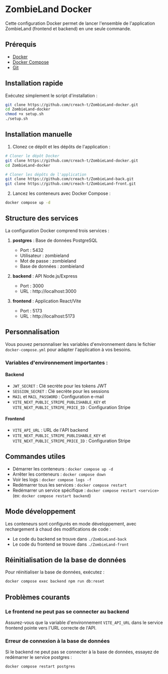 # ZombieLand Docker

Cette configuration Docker permet de lancer l'ensemble de l'application ZombieLand (frontend et backend) en une seule commande.

## Prérequis

- [Docker](https://docs.docker.com/get-docker/)
- [Docker Compose](https://docs.docker.com/compose/install/)
- [Git](https://git-scm.com/downloads)

## Installation rapide

Exécutez simplement le script d'installation :

```bash
git clone https://github.com/creach-t/ZombieLand-docker.git
cd ZombieLand-docker
chmod +x setup.sh
./setup.sh
```

## Installation manuelle

1. Clonez ce dépôt et les dépôts de l'application :

```bash
# Cloner le dépôt Docker
git clone https://github.com/creach-t/ZombieLand-docker.git
cd ZombieLand-docker

# Cloner les dépôts de l'application
git clone https://github.com/creach-t/ZombieLand-back.git
git clone https://github.com/creach-t/ZombieLand-front.git
```

2. Lancez les conteneurs avec Docker Compose :

```bash
docker compose up -d
```

## Structure des services

La configuration Docker comprend trois services :

1. **postgres** : Base de données PostgreSQL
   - Port : 5432
   - Utilisateur : zombieland
   - Mot de passe : zombieland
   - Base de données : zombieland

2. **backend** : API Node.js/Express
   - Port : 3000
   - URL : http://localhost:3000

3. **frontend** : Application React/Vite
   - Port : 5173
   - URL : http://localhost:5173

## Personnalisation

Vous pouvez personnaliser les variables d'environnement dans le fichier `docker-compose.yml` pour adapter l'application à vos besoins.

### Variables d'environnement importantes :

#### Backend
- `JWT_SECRET` : Clé secrète pour les tokens JWT
- `SESSION_SECRET` : Clé secrète pour les sessions
- `MAIL` et `MAIL_PASSWORD` : Configuration e-mail
- `VITE_NEXT_PUBLIC_STRIPE_PUBLISHABLE_KEY` et `VITE_NEXT_PUBLIC_STRIPE_PRICE_ID` : Configuration Stripe

#### Frontend
- `VITE_API_URL` : URL de l'API backend
- `VITE_NEXT_PUBLIC_STRIPE_PUBLISHABLE_KEY` et `VITE_NEXT_PUBLIC_STRIPE_PRICE_ID` : Configuration Stripe

## Commandes utiles

- Démarrer les conteneurs : `docker compose up -d`
- Arrêter les conteneurs : `docker compose down`
- Voir les logs : `docker compose logs -f`
- Redémarrer tous les services : `docker compose restart`
- Redémarrer un service spécifique : `docker compose restart <service>` (ex: `docker compose restart backend`)

## Mode développement

Les conteneurs sont configurés en mode développement, avec rechargement à chaud des modifications de code :

- Le code du backend se trouve dans `./ZombieLand-back`
- Le code du frontend se trouve dans `./ZombieLand-front`

## Réinitialisation de la base de données

Pour réinitialiser la base de données, exécutez :

```bash
docker compose exec backend npm run db:reset
```

## Problèmes courants

### Le frontend ne peut pas se connecter au backend

Assurez-vous que la variable d'environnement `VITE_API_URL` dans le service frontend pointe vers l'URL correcte de l'API.

### Erreur de connexion à la base de données

Si le backend ne peut pas se connecter à la base de données, essayez de redémarrer le service postgres :

```bash
docker compose restart postgres
```
